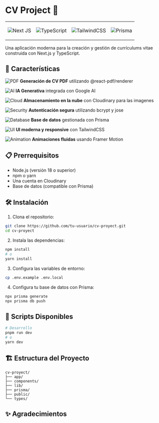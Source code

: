 # CV Project 📄 

<div align="center">
<table border="0">
<tr>
<td>
  
![Next JS](https://img.shields.io/badge/-Next_JS-black?style=for-the-badge&logoColor=white&logo=nextdotjs&color=000000)

</td>
<td>
  
![TypeScript](https://img.shields.io/badge/typescript-%23007ACC.svg?style=for-the-badge&logo=typescript&logoColor=white)

</td>
<td>
  
![TailwindCSS](https://img.shields.io/badge/tailwindcss-%2338B2AC.svg?style=for-the-badge&logo=tailwind-css&logoColor=white)

</td>
<td>
  
![Prisma](https://img.shields.io/badge/Prisma-3982CE?style=for-the-badge&logo=Prisma&logoColor=white)

</td>
</tr>
</table>
</div>

Una aplicación moderna para la creación y gestión de currículums vitae construida con Next.js y TypeScript.

## 🚀 Características

![PDF](https://img.shields.io/badge/-PDF-red?style=flat-square&logo=adobe-acrobat-reader) **Generación de CV PDF** utilizando @react-pdf/renderer

![AI](https://img.shields.io/badge/-AI-fbbc05?style=flat-square&logo=google) **IA Generativa** integrada con Google AI

![Cloud](https://img.shields.io/badge/-Cloud-4285F4?style=flat-square&logo=cloudinary) **Almacenamiento en la nube** con Cloudinary para las imagenes

![Security](https://img.shields.io/badge/-Security-276DC3?style=flat-square&logo=auth0) **Autenticación segura** utilizando bcrypt y jose

![Database](https://img.shields.io/badge/-Database-2D3748?style=flat-square&logo=prisma) **Base de datos** gestionada con Prisma

![UI](https://img.shields.io/badge/tailwindcss-0F172A?&logo=tailwindcss) **UI moderna y responsive** con TailwindCSS

![Animation](https://img.shields.io/badge/-Animation-0055FF?style=flat-square&logo=framer) **Animaciones fluidas** usando Framer Motion

## 📋 Prerrequisitos

- Node.js (versión 18 o superior)
- npm o yarn
- Una cuenta en Cloudinary
- Base de datos (compatible con Prisma)

## 🛠️ Instalación

1. Clona el repositorio:
```bash
git clone https://github.com/tu-usuario/cv-proyect.git
cd cv-proyect
```

2. Instala las dependencias:
```bash
npm install
# o
yarn install
```

3. Configura las variables de entorno:
```bash
cp .env.example .env.local
```

4. Configura tu base de datos con Prisma:
```bash
npx prisma generate
npx prisma db push
```

## 🚀 Scripts Disponibles

```bash
# Desarrollo
pnpm run dev
# o
yarn dev
```

## 🏗️ Estructura del Proyecto

```
cv-proyect/
├── app/
├── components/
├── lib/
├── prisma/
├── public/
└── types/
```

## ✨ Agradecimientos

